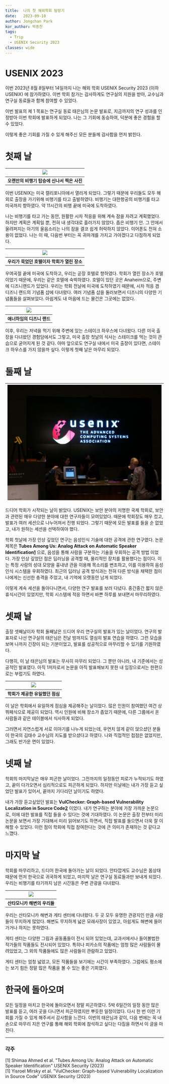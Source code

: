 ```yaml
---
title:  나의 첫 해외학회 탐방기
date:   2023-09-10
author: Jongchan Park
kor_author: 박종찬
tags:
  - Trip
  - USENIX Security 2023
classes: wide
---
```


# USENIX 2023

이번 2023년 8월 8일부터 14일까지 나는 해외 학회 USENIX Security 2023 (이하 USENIX) 에 참가하였다.
이번 학회 참가는 감사하게도 연구실의 지원을 받아, 교수님과 연구실 동료들과 함께 참여할 수 있었다.

이번 발표의 제 1 목표는 연구실 동료 태은님의 논문 발표로, 지금까지의 연구 성과를 인정받아 이번 학회에 발표하게 되었다.
나는 그 기회에 동승하여, 덕분에 좋은 경험을 할 수 있었다.

이렇게 좋은 기회를 가질 수 있게 해주신 모든 분들께 감사함을 먼저 밝힌다.


# 첫째 날

| ![](/assets/images/trip/SEC2023/jongchan/airplane.jpg) |
|:--:|
| <b>오랜만의 비행기 탑승에 신나서 찍은 사진</b>|

이번 USENIX는 미국 캘리포니아에서 열리게 되었다. 그렇기 때문에 우리들도 모두 해외로 출장을 가기위해 비행기를 타고 출발하였다.
비행기는 대한항공의 비행기를 타고 미국까지 향하였다. 약 11시간의 비행 끝에 미국에 도착하였다.

나는 비행기를 타고 가는 동안, 원활한 시차 적응을 위해 계속 잠을 자려고 계획했었다.
하지만 계획은 계획일 뿐, 전혀 내 생각대로 흘러가지 않았다.
좁은 비행기 안. 그 안에서 울려퍼지는 아기의 울음소리는 나의 잠을 결코 쉽게 허락하지 않았다.
이어폰도 전혀 소용이 없었다. 나는 이 때, 다음번 부터는 꼭 귀마개를 가지고 가야겠다고 다짐하게 되었다.


| ![](/assets/images/trip/SEC2023/jongchan/hotel.jpg) |
|:--:|
| <b>우리가 묵었던 호텔이자 학회가 열린 장소</b>|


우여곡절 끝에 미국에 도착하고, 우리는 곧장 호텔로 향하였다.
학회가 열린 장소가 호텔이었기 때문에, 우리는 같은 호텔에 숙박하였다.
호텔이 있던 곳은 Anaheim으로, 주변에 디즈니랜드가 있었다.
우리는 학회 전날에 미국에 도착하였기 때문에, 시차 적응 겸 디즈니 랜드의 기념품 샵에 다녀왔다.
여러 기념품 샵을 둘러보면서 디즈니의 다양한 기념품들을 살펴보았다.
아쉽게도 내 마음에 드는 물건은 그곳에는 없었다.

| ![](/assets/images/trip/SEC2023/jongchan/disney.jpg) |
|:--:|
| <b>애너하임의 디즈니 랜드</b>|

이후, 우리는 저녁을 먹기 위해 주변에 있는 스테이크 하우스에 다녀왔다.
다른 미국 출장을 다녀왔던 경험담에서도 그렇고, 미국 출장 첫날의 식사는 스테이크를 먹는 것이 관습으로 굳어지게 된 것 같다.
아마 앞으로도 연구실 내에서 미국 출장이 있다면, 스테이크 하우스를 가지 않을까 싶다.
이렇게 첫째 날은 마무리 되었다.


# 둘째 날

| ![](/assets/images/trip/SEC2023/jongchan/usenix.jpg) |
|:--:|

드디어 학회가 시작되는 날이 밝았다.
USENIX는 보안 분야의 저명한 국제 학회로, 보안과 관련된 매우 다양한 분야에 대한 연구자들이 모여있었다.
때문에 학회장도 매우 컸고, 발표가 여러 세션으로 나누어져서 진행 되었다.
그렇기 때문에 모든 발표를 들을 순 없었고, 내가 원하는 세션을 선택하여야 했다.

학회 첫날에 가장 인상 깊었던 연구는 음성인식 기술에 대한 공격에 관한 연구였다.
논문 제목은 **Tubes Among Us: Analog Attack on Automatic Speaker Identification[1](#tubes)</sup>** 으로, 음성을 통해 사람을 구분하는 기술을 우회하는 공격 방법 이었다. 가장 인상 깊었던 점은 딥러닝을 공격할 때, 물리적인 장치를 활용했다는 점이다. 이는 특정 사람의 성대 모양을 흉내낸 관을 이용해 목소리를 변조하고, 이를 이용하여 음성 인식 시스템을 우회하였다. 최근의 딥러닝 공격 방식과는 전혀 다른 방식을 채택한 점이 나에게는 신선한 충격을 주었고, 내 기억에 오랫동안 남게 되었다.

이렇게 계속 세션을 돌아다니면서, 다양한 연구 발표를 보러 다녔다. 중간중간 짧지 않은 휴식시간이 있었지만, 학회 시스템에 적응 하면서 바쁜 하루를 보내면서 마무리하였다.


# 셋째 날

출장 셋째날이자 학회 둘째날은 드디어 우리 연구실의 발표가 있는 날이었다.
연구의 발표자로 나선 연구실의 태은님은 전날 밤까지도 열심히 발표 연습을 하였다.
그런 모습을 보며 나까지 긴장이 되는 기분이었고, 발표를 성공적으로 마무리할 수 있기를 기원하였다.

다행히, 이 날 태은님의 발표는 무사히 마무리 되었다. 그 뿐만 아니라, 내 기준에서는 성공적인 발표였다.
아직 1저자로서 논문을 아직 발표해보지 못한 내 입장으로서는 한편으로는 부럽기도 하였다.

| ![](/assets/images/trip/SEC2023/jongchan/lunch.jpg) |
|:--:|
| <b>학회가 제공한 유일했던 점심</b>|

이 날은 학회에서 유일하게 점심을 제공해주는 날이었다.
많은 인원이 참여했던 여건 상 뷔페식으로 제공이 되었다.
역시 인원에 비해 장소가 좁았기 때문에, 다른 그룹에서 온 사람들과 같은 테이블에서 식사하게 되었다.

그러면서 자연스럽게 서로 이야기를 나누게 되었는데, 우연치 않게 같이 앉으셨던 분들이 한국의 김태수 교수님의 지도를 받으셨다고 하였다.
나와 직접적인 접점은 없었지만, 그래도 반가운 면이 있었다.


# 넷째 날

학회의 마지막날은 매우 피곤한 날이었다. 
그전까지의 일정동안 피로가 누적되기도 하였고, 끝이 다가오면서 심리적으로도 피곤하게 되었다.
하지만 이날에는 내가 가장 듣고 싶었던 발표가 있어서, 끝까지 기다리던 날이기도 하였다.

내가 가장 듣고싶었던 발표는 **VulChecker: Graph-based Vulnerability Localization in Source Code[2](#vulchcker)</sup>** 이었다. 
내가 연구하는 분야에 가장 가까운 논문으로, 이에 대한 발표를 직접 들을 수 있다는 것에 기대하였다.
이 논문은 출장 전부터 미리 논문을 보면서 가장 기대해서 미리 읽어보기도 하면서, 직접 발표를 들으면서 더욱 잘 이해할 수 있었다.
이런 점이 학회에 직접 참여한다는 것에 큰 의미가 존재하는 것 같다고 느꼈다.


# 마지막 날

학회를 마무리하고, 드디어 한국에 돌아가는 날이 되었다.
안타깝게도 교수님은 몸상태 때문에 먼저 한국으로 귀국하게 되었고, 마지막 날은 연구실 동료들과만 보내게 되었다.
우리는 비행기를 타기까지 남은 시간동은 주변 관광을 다녀왔다.

| ![](/assets/images/trip/SEC2023/jongchan/beach.jpg) |
|:--:|
| <b>산타모니카 해변의 우리들</b>|

우리는 산타모니카 해변과 게티 센터에 다녀왔다.
두 곳 모두 유명한 관광지인 만큼 사람들이 무지하게 많았다.
해변도 무지하게 넓은 모래사장이 있었고, 아쉽게도 해변에 들어가거나 하지는 못하였다.

게티 센터는 다양한 그림과 골동품들이 전시 되어 있었는데, 교과서에서나 들어볼법한 작가들의 작품들도 전시되어 있었다.
특히나 피카소의 작품에는 엄청 많은 사람들이 몰려있었고, 그 외의 작품들에도 많은 사람들이 관람하고 있었다.

게티 센터는 엄청 넓었고, 모든 작품들을 보기에는 시간이 부족하였다.
그럼에도 평소에는 보기 힘든 정말 많은 작품을 볼 수 있는 좋은 기회였다.


# 한국에 돌아오며

모든 일정을 마치고 한국에 돌아오면서 정말 피곤하였다. 5박 6일간의 일정 동안 많은 발표를 듣고, 여러 곳을 다니면서 피곤하였지만 뿌듯한 일정이었다.
다시 한 번 이런 기회를 가질 수 있게 해주셔서 감사함을 느낀다.
이번의 태은님과 같이, 다음 번에는 꼭 내 손으로 마무리 지은 연구를 통해 해외 학회에 참석하고 싶다는 다짐을 하면서 이 글을 마친다.


----


### 각주
[<a name="tubes">1</a>] Shimaa Ahmed et al. "Tubes Among Us: Analog Attack on Automatic Speaker Identification" USENIX Security (2023) \
[<a name="vulchecker">1</a>] Yisroel Mirsky et al. "VulChecker: Graph-based Vulnerability Localization in Source Code" USENIX Security (2023)